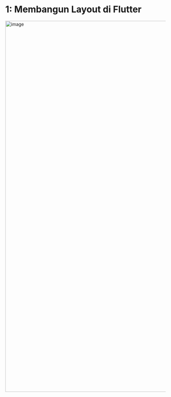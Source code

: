 # 1: Membangun Layout di Flutter

<img width="1130" height="1162" alt="image" src="https://github.com/user-attachments/assets/4d351988-a202-4095-bca6-70886bf3f12e" />


